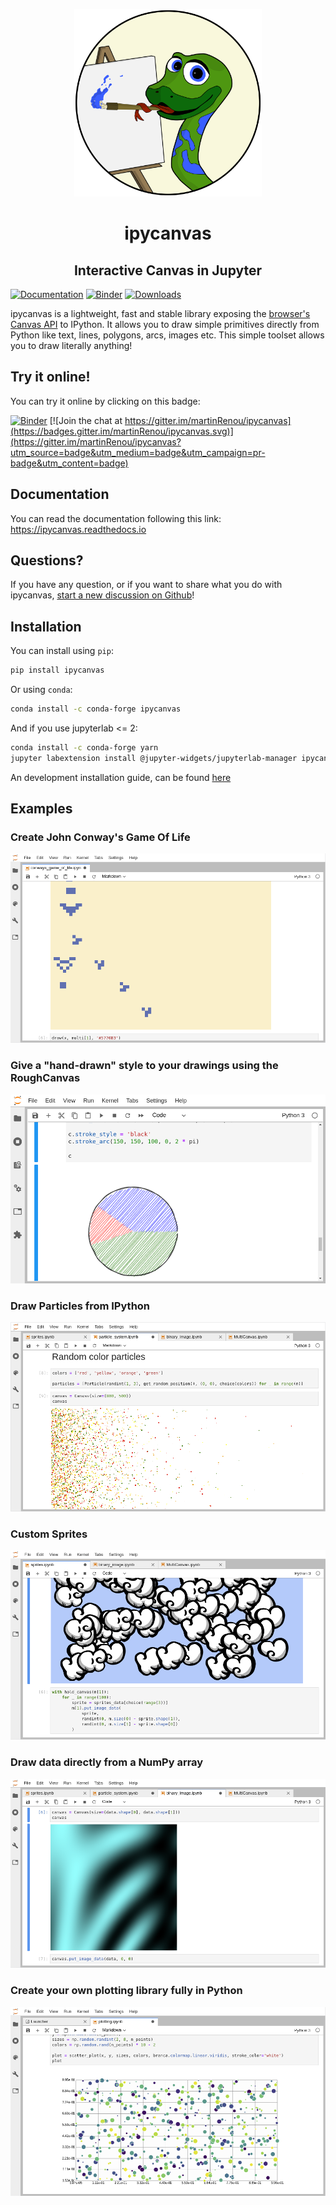 <p align="center"><img width="300" src="docs/source/images/ipycanvas_logo.svg"></p>
<h1 align="center">ipycanvas</h1>
<h2 align="center"> Interactive Canvas in Jupyter </h1>

[![Documentation](http://readthedocs.org/projects/ipycanvas/badge/?version=latest)](https://ipycanvas.readthedocs.io/en/latest/?badge=latest)
[![Binder](https://mybinder.org/badge_logo.svg)](https://mybinder.org/v2/gh/martinRenou/ipycanvas/stable?urlpath=lab%2Ftree%2Fexamples)
[![Downloads](https://pepy.tech/badge/ipycanvas)](https://pepy.tech/project/ipycanvas)

ipycanvas is a lightweight, fast and stable library exposing the [browser's Canvas API](https://developer.mozilla.org/en-US/docs/Web/API/Canvas_API) to IPython.
It allows you to draw simple primitives directly from Python like text, lines, polygons, arcs, images etc. This simple toolset allows you to draw literally anything!

## Try it online!

You can try it online by clicking on this badge:

[![Binder](https://mybinder.org/badge_logo.svg)](https://mybinder.org/v2/gh/martinRenou/ipycanvas/stable?urlpath=lab%2Ftree%2Fexamples) [![Join the chat at https://gitter.im/martinRenou/ipycanvas](https://badges.gitter.im/martinRenou/ipycanvas.svg)](https://gitter.im/martinRenou/ipycanvas?utm_source=badge&utm_medium=badge&utm_campaign=pr-badge&utm_content=badge)

## Documentation

You can read the documentation following this link: https://ipycanvas.readthedocs.io

## Questions?

If you have any question, or if you want to share what you do with ipycanvas, [start a new discussion on Github](https://github.com/martinRenou/ipycanvas/discussions/new)!

## Installation

You can install using `pip`:

```bash
pip install ipycanvas
```

Or using `conda`:

```bash
conda install -c conda-forge ipycanvas
```

And if you use jupyterlab <= 2:

```bash
conda install -c conda-forge yarn
jupyter labextension install @jupyter-widgets/jupyterlab-manager ipycanvas
```

 An development installation guide, can be found [here](https://ipycanvas.readthedocs.io/en/latest/installation.html#development-installation)

## Examples

### Create John Conway's Game Of Life
![John Conway's Game Of Life](docs/source/images/ipycanvas_gameoflife.png)

### Give a "hand-drawn" style to your drawings using the RoughCanvas
![RoughCanvas](docs/source/images/ipycanvas_rough.png)

### Draw Particles from IPython
![Particles](docs/source/images/ipycanvas_particles.png)

### Custom Sprites
![Sprites](docs/source/images/ipycanvas_sprites.png)

### Draw data directly from a NumPy array
![NumPy](docs/source/images/ipycanvas_binary.png)

### Create your own plotting library **fully** in Python
![Plotting](docs/source/images/ipycanvas_scatter.png)
